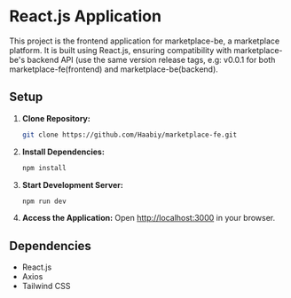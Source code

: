 # React.js Application

This project is the frontend application for marketplace-be, a marketplace platform. It is built using React.js, ensuring compatibility with marketplace-be's backend API (use the same version release tags, e.g: v0.0.1 for both marketplace-fe(frontend) and marketplace-be(backend).


## Setup

1. **Clone Repository:**
   ```bash
   git clone https://github.com/Haabiy/marketplace-fe.git
   ```

2. **Install Dependencies:**
   ```bash
   npm install
   ```

3. **Start Development Server:**
   ```bash
   npm run dev 
   ```

4. **Access the Application:**
   Open [http://localhost:3000](http://localhost:3000) in your browser.

## Dependencies

- React.js
- Axios
- Tailwind CSS
